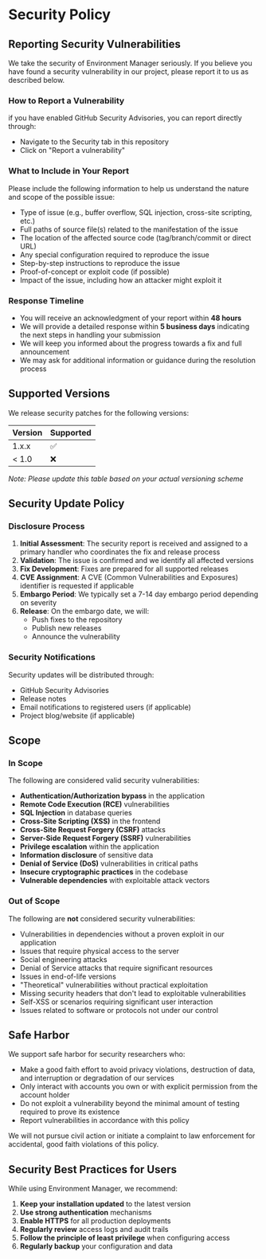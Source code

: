# Security Policy

## Reporting Security Vulnerabilities

We take the security of Environment Manager seriously. If you believe you have found a security vulnerability in our project, please report it to us as described below.


### How to Report a Vulnerability

if you have enabled GitHub Security Advisories, you can report directly through:
- Navigate to the Security tab in this repository
- Click on "Report a vulnerability"

### What to Include in Your Report

Please include the following information to help us understand the nature and scope of the possible issue:

- Type of issue (e.g., buffer overflow, SQL injection, cross-site scripting, etc.)
- Full paths of source file(s) related to the manifestation of the issue
- The location of the affected source code (tag/branch/commit or direct URL)
- Any special configuration required to reproduce the issue
- Step-by-step instructions to reproduce the issue
- Proof-of-concept or exploit code (if possible)
- Impact of the issue, including how an attacker might exploit it

### Response Timeline

- You will receive an acknowledgment of your report within **48 hours**
- We will provide a detailed response within **5 business days** indicating the next steps in handling your submission
- We will keep you informed about the progress towards a fix and full announcement
- We may ask for additional information or guidance during the resolution process

## Supported Versions

We release security patches for the following versions:

| Version | Supported          |
| ------- | ------------------ |
| 1.x.x   | :white_check_mark: |
| < 1.0   | :x:                |

*Note: Please update this table based on your actual versioning scheme*

## Security Update Policy

### Disclosure Process

1. **Initial Assessment**: The security report is received and assigned to a primary handler who coordinates the fix and release process
2. **Validation**: The issue is confirmed and we identify all affected versions
3. **Fix Development**: Fixes are prepared for all supported releases
4. **CVE Assignment**: A CVE (Common Vulnerabilities and Exposures) identifier is requested if applicable
5. **Embargo Period**: We typically set a 7-14 day embargo period depending on severity
6. **Release**: On the embargo date, we will:
   - Push fixes to the repository
   - Publish new releases
   - Announce the vulnerability

### Security Notifications

Security updates will be distributed through:

- GitHub Security Advisories
- Release notes
- Email notifications to registered users (if applicable)
- Project blog/website (if applicable)

## Scope

### In Scope

The following are considered valid security vulnerabilities:

- **Authentication/Authorization bypass** in the application
- **Remote Code Execution (RCE)** vulnerabilities
- **SQL Injection** in database queries
- **Cross-Site Scripting (XSS)** in the frontend
- **Cross-Site Request Forgery (CSRF)** attacks
- **Server-Side Request Forgery (SSRF)** vulnerabilities
- **Privilege escalation** within the application
- **Information disclosure** of sensitive data
- **Denial of Service (DoS)** vulnerabilities in critical paths
- **Insecure cryptographic practices** in the codebase
- **Vulnerable dependencies** with exploitable attack vectors

### Out of Scope

The following are **not** considered security vulnerabilities:

- Vulnerabilities in dependencies without a proven exploit in our application
- Issues that require physical access to the server
- Social engineering attacks
- Denial of Service attacks that require significant resources
- Issues in end-of-life versions
- "Theoretical" vulnerabilities without practical exploitation
- Missing security headers that don't lead to exploitable vulnerabilities
- Self-XSS or scenarios requiring significant user interaction
- Issues related to software or protocols not under our control

## Safe Harbor

We support safe harbor for security researchers who:

- Make a good faith effort to avoid privacy violations, destruction of data, and interruption or degradation of our services
- Only interact with accounts you own or with explicit permission from the account holder
- Do not exploit a vulnerability beyond the minimal amount of testing required to prove its existence
- Report vulnerabilities in accordance with this policy

We will not pursue civil action or initiate a complaint to law enforcement for accidental, good faith violations of this policy.

## Security Best Practices for Users

While using Environment Manager, we recommend:

1. **Keep your installation updated** to the latest version
2. **Use strong authentication** mechanisms
3. **Enable HTTPS** for all production deployments
4. **Regularly review** access logs and audit trails
5. **Follow the principle of least privilege** when configuring access
6. **Regularly backup** your configuration and data
